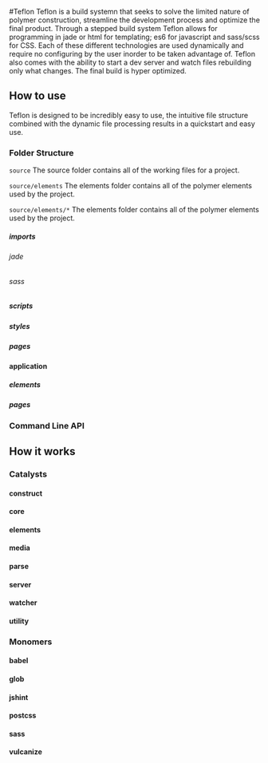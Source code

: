 #Teflon
Teflon is a build systemn that seeks to solve the limited nature of polymer construction, streamline the development process and optimize the final product. Through a stepped build system Teflon allows for programming in jade or html for templating; es6 for javascript and sass/scss for CSS. Each of these different technologies are used dynamically and require no configuring by the user inorder to be taken advantage of. Teflon also comes with the ability to start a dev server and watch files rebuilding only what changes. The final build is hyper optimized.

## How to use
Teflon is designed to be incredibly easy to use, the intuitive file structure combined with the dynamic file processing results in a quickstart and easy use.

### Folder Structure

`source` The source folder contains all of the working files for a project.

`source/elements` The elements folder contains all of the polymer elements used by the project.

`source/elements/*` The elements folder contains all of the polymer elements used by the project.


##### imports

###### jade

###### sass

##### scripts

##### styles

##### pages

#### application

##### elements

##### pages

### Command Line API

## How it works

### Catalysts

#### construct

#### core

#### elements

#### media

#### parse

#### server

#### watcher

#### utility

### Monomers

#### babel

#### glob

#### jshint

#### postcss

#### sass

#### vulcanize
